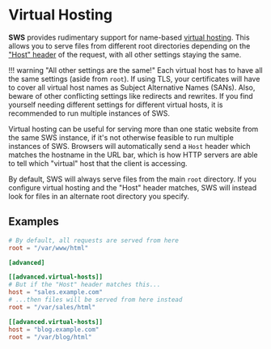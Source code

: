 # Virtual Hosting

**SWS** provides rudimentary support for name-based [virtual hosting](https://en.wikipedia.org/wiki/Virtual_hosting#Name-based). This allows you to serve files from different root directories depending on the ["Host" header](https://developer.mozilla.org/en-US/docs/Web/HTTP/Headers/host) of the request, with all other settings staying the same.

!!! warning "All other settings are the same!"
    Each virtual host has to have all the same settings (aside from `root`). If using TLS, your certificates will have to cover all virtual host names as Subject Alternative Names (SANs). Also, beware of other conflicting settings like redirects and rewrites. If you find yourself needing different settings for different virtual hosts, it is recommended to run multiple instances of SWS.

Virtual hosting can be useful for serving more than one static website from the same SWS instance, if it's not otherwise feasible to run multiple instances of SWS. Browsers will automatically send a `Host` header which matches the hostname in the URL bar, which is how HTTP servers are able to tell which "virtual" host that the client is accessing.

By default, SWS will always serve files from the main `root` directory. If you configure virtual hosting and the "Host" header matches, SWS will instead look for files in an alternate root directory you specify.

## Examples

```toml
# By default, all requests are served from here
root = "/var/www/html"

[advanced]

[[advanced.virtual-hosts]]
# But if the "Host" header matches this...
host = "sales.example.com"
# ...then files will be served from here instead
root = "/var/sales/html"

[[advanced.virtual-hosts]]
host = "blog.example.com"
root = "/var/blog/html"
```
